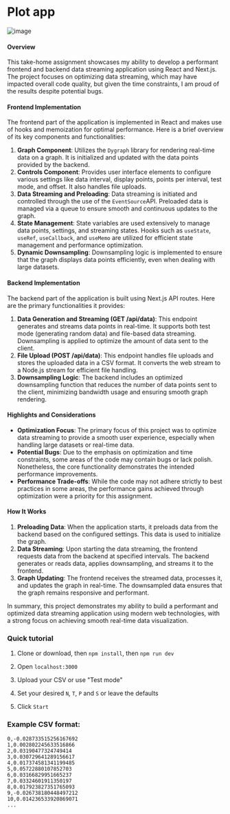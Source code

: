 # Plot app

![image](https://github.com/user-attachments/assets/c248d48a-423e-4d27-b6d2-ad45c055f497)

#### Overview

This take-home assignment showcases my ability to develop a performant frontend and backend data streaming application using React and Next.js. The project focuses on optimizing data streaming, which may have impacted overall code quality, but given the time constraints, I am proud of the results despite potential bugs.

#### Frontend Implementation

The frontend part of the application is implemented in React and makes use of hooks and memoization for optimal performance. Here is a brief overview of its key components and functionalities:

1.  **Graph Component**: Utilizes the `Dygraph` library for rendering real-time data on a graph. It is initialized and updated with the data points provided by the backend.
2.  **Controls Component**: Provides user interface elements to configure various settings like data interval, display points, points per interval, test mode, and offset. It also handles file uploads.
3.  **Data Streaming and Preloading**: Data streaming is initiated and controlled through the use of the `EventSource`API. Preloaded data is managed via a queue to ensure smooth and continuous updates to the graph.
4.  **State Management**: State variables are used extensively to manage data points, settings, and streaming states. Hooks such as `useState`, `useRef`, `useCallback`, and `useMemo` are utilized for efficient state management and performance optimization.
5.  **Dynamic Downsampling**: Downsampling logic is implemented to ensure that the graph displays data points efficiently, even when dealing with large datasets.

#### Backend Implementation

The backend part of the application is built using Next.js API routes. Here are the primary functionalities it provides:

1.  **Data Generation and Streaming (GET /api/data)**: This endpoint generates and streams data points in real-time. It supports both test mode (generating random data) and file-based data streaming. Downsampling is applied to optimize the amount of data sent to the client.
2.  **File Upload (POST /api/data)**: This endpoint handles file uploads and stores the uploaded data in a CSV format. It converts the web stream to a Node.js stream for efficient file handling.
3.  **Downsampling Logic**: The backend includes an optimized downsampling function that reduces the number of data points sent to the client, minimizing bandwidth usage and ensuring smooth graph rendering.

#### Highlights and Considerations

- **Optimization Focus**: The primary focus of this project was to optimize data streaming to provide a smooth user experience, especially when handling large datasets or real-time data.
- **Potential Bugs**: Due to the emphasis on optimization and time constraints, some areas of the code may contain bugs or lack polish. Nonetheless, the core functionality demonstrates the intended performance improvements.
- **Performance Trade-offs**: While the code may not adhere strictly to best practices in some areas, the performance gains achieved through optimization were a priority for this assignment.

#### How It Works

1.  **Preloading Data**: When the application starts, it preloads data from the backend based on the configured settings. This data is used to initialize the graph.
2.  **Data Streaming**: Upon starting the data streaming, the frontend requests data from the backend at specified intervals. The backend generates or reads data, applies downsampling, and streams it to the frontend.
3.  **Graph Updating**: The frontend receives the streamed data, processes it, and updates the graph in real-time. The downsampled data ensures that the graph remains responsive and performant.

In summary, this project demonstrates my ability to build a performant and optimized data streaming application using modern web technologies, with a strong focus on achieving smooth real-time data visualization.

### Quick tutorial

1. Clone or download, then `npm install`, then `npm run dev`

2. Open `localhost:3000`

3. Upload your CSV or use "Test mode"

4. Set your desired `N`, `T`, `P` and `S` or leave the defaults

5. Click `Start`

### Example CSV format:

```
0,-0.028733515256167692
1,0.002802245633516866
2,0.03190477324749414
3,0.030729641289156617
4,0.017374581341199485
5,0.05722880107852703
6,0.03166829951665237
7,0.03324601911350197
8,0.017923827351765093
9,-0.026738180448497212
10,0.014236533920869071
...
```

